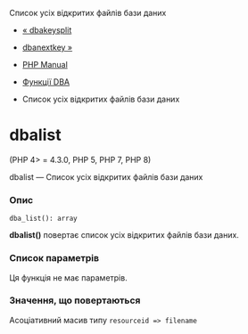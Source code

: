 Список усіх відкритих файлів бази даних

-   [« dbakeysplit](function.dba-key-split.html)
    
-   [dbanextkey »](function.dba-nextkey.html)
    
-   [PHP Manual](index.html)
    
-   [Функції DBA](ref.dba.html)
    
-   Список усіх відкритих файлів бази даних
    

# dbalist

(PHP 4> = 4.3.0, PHP 5, PHP 7, PHP 8)

dbalist — Список усіх відкритих файлів бази даних

### Опис

```methodsynopsis
dba_list(): array
```

**dbalist()** повертає список усіх відкритих файлів бази даних.

### Список параметрів

Ця функція не має параметрів.

### Значення, що повертаються

Асоціативний масив типу `resourceid => filename`